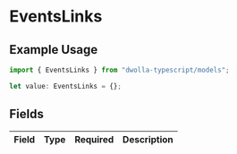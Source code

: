 # EventsLinks

## Example Usage

```typescript
import { EventsLinks } from "dwolla-typescript/models";

let value: EventsLinks = {};
```

## Fields

| Field       | Type        | Required    | Description |
| ----------- | ----------- | ----------- | ----------- |